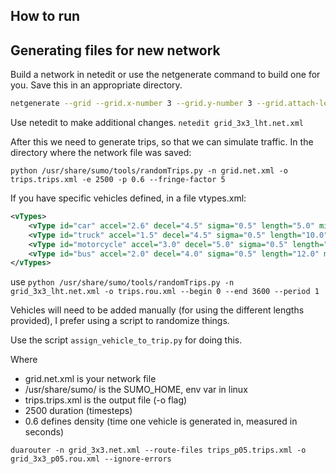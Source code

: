 ## How to run

## Generating files for new network

Build a network in netedit or use the netgenerate command to build one for you. Save this in an appropriate directory.

```bash
netgenerate --grid --grid.x-number 3 --grid.y-number 3 --grid.attach-length 100 --grid.x-length 400 --grid.y-length 400 --tls.guess --default.lanenumber 3 --lefthand --output-file grid_3x3_lht.net.xml
```

Use netedit to make additional changes.
`netedit grid_3x3_lht.net.xml`

After this we need to generate trips, so that we can simulate traffic.
In the directory where the network file was saved:

`python /usr/share/sumo/tools/randomTrips.py -n grid.net.xml -o trips.trips.xml -e 2500 -p 0.6 --fringe-factor 5`

If you have specific vehicles defined, in a file vtypes.xml:
```xml
<vTypes>
    <vType id="car" accel="2.6" decel="4.5" sigma="0.5" length="5.0" minGap="2.5" maxSpeed="30" guiShape="passenger"/>
    <vType id="truck" accel="1.5" decel="4.5" sigma="0.5" length="10.0" minGap="3.0" maxSpeed="20" guiShape="truck"/>
    <vType id="motorcycle" accel="3.0" decel="5.0" sigma="0.5" length="2.0" minGap="1.0" maxSpeed="40" guiShape="motorcycle"/>
    <vType id="bus" accel="2.0" decel="4.0" sigma="0.5" length="12.0" minGap="3.0" maxSpeed="25" guiShape="bus"/>
</vTypes>
```

use 
`python /usr/share/sumo/tools/randomTrips.py -n grid_3x3_lht.net.xml -o trips.rou.xml --begin 0 --end 3600 --period 1`

Vehicles will need to be added manually (for using the different lengths provided), I prefer using a script to randomize things.

Use the script `assign_vehicle_to_trip.py` for doing this.


Where 
- grid.net.xml is your network file
- /usr/share/sumo/ is the SUMO_HOME, env var in linux
- trips.trips.xml is the output file (-o flag)
- 2500 duration (timesteps)
- 0.6 defines density (time one vehicle is generated in, measured in seconds)


`duarouter -n grid_3x3.net.xml --route-files trips_p05.trips.xml -o grid_3x3_p05.rou.xml --ignore-errors`
